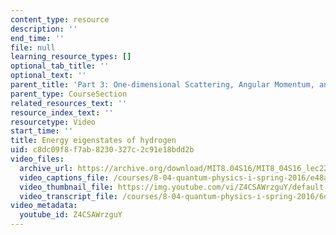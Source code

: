 ```yaml
---
content_type: resource
description: ''
end_time: ''
file: null
learning_resource_types: []
optional_tab_title: ''
optional_text: ''
parent_title: 'Part 3: One-dimensional Scattering, Angular Momentum, and Central Potentials'
parent_type: CourseSection
related_resources_text: ''
resource_index_text: ''
resourcetype: Video
start_time: ''
title: Energy eigenstates of hydrogen
uid: c8dc09f8-f7ab-8230-327c-2c91e18bdd2b
video_files:
  archive_url: https://archive.org/download/MIT8.04S16/MIT8_04S16_lec22_s5_300k.mp4
  video_captions_file: /courses/8-04-quantum-physics-i-spring-2016/e48a99f94f3b5d53806eaa97bb945c5b_Z4CSAWrzguY.vtt
  video_thumbnail_file: https://img.youtube.com/vi/Z4CSAWrzguY/default.jpg
  video_transcript_file: /courses/8-04-quantum-physics-i-spring-2016/6d880e2168e2ab9bd5a6069ab034a614_Z4CSAWrzguY.pdf
video_metadata:
  youtube_id: Z4CSAWrzguY
---
```

